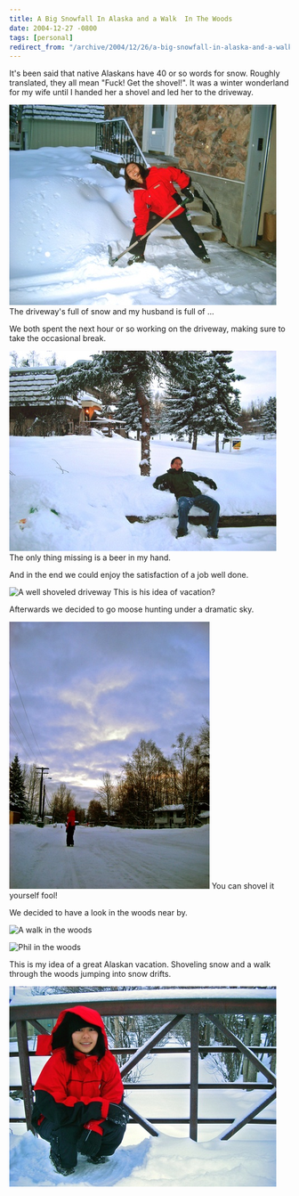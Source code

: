 ```yaml
---
title: A Big Snowfall In Alaska and a Walk  In The Woods
date: 2004-12-27 -0800
tags: [personal]
redirect_from: "/archive/2004/12/26/a-big-snowfall-in-alaska-and-a-walk-in-the-woods.aspx/"
---
```


It's been said that native Alaskans have 40 or so words for snow.
Roughly translated, they all mean "Fuck! Get the shovel!". It was a
winter wonderland for my wife until I handed her a shovel and led her to
the driveway.

![Akumi Shoveling The Driveway](/images/AkumiShoveling.jpg) 
The driveway's full of snow and my husband is full of ...

We both spent the next hour or so working on the driveway, making sure
to take the occasional break.

![Phil taking a break](/images/PhilTakesABreak.jpg) 
The only thing missing is a beer in my hand.

And in the end we could enjoy the satisfaction of a job well done.

![A well shoveled driveway](/images/JobWellDone.jpg) 
This is his idea of vacation?

Afterwards we decided to go moose hunting under a dramatic sky.

![A dramatic sky](/images/DramaticSky.jpg) 
You can shovel it yourself fool!

We decided to have a look in the woods near by.

![A walk in the woods](/images/WalkInTheWoods.jpg)

![Phil in the woods](/images/PhilInTheWoods.jpg)

This is my idea of a great Alaskan vacation. Shoveling snow and a walk
through the woods jumping into snow drifts.

![Akumi in the woods](/images/AkumiOnABridge.jpg)

